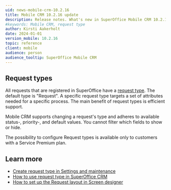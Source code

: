```yaml
---
uid: news-mobile-crm-10.2.16
title: Mobile CRM 10.2.16 update
description: Release notes. What's new in SuperOffice Mobile CRM 10.2.16
#keywords: Mobile CRM, request type
author: Kirsti Aakerholt
date: 2024-01-01
version_mobile: 10.2.16
topic: reference
client: mobile
audience: person
audience_tooltip: SuperOffice Mobile CRM
---
```


<!-- # SuperOffice Mobile CRM - 10.2.16 update -->

## Request types

All requests that are registered in SuperOffice have a [request type][2]. The default type is "Request". A specific request type targets a set of attributes needed for a specific process. The main benefit of request types is efficient support.

Mobile CRM supports changing a request's type and adheres to available status-, priority-, and default values. You cannot filter which fields to show or hide.

The possibility to configure Request types is available only to customers with a Service Premium plan.

## Learn more

* [Create request type in Settings and maintenance][1]
* [How to use request type in SuperOffice CRM][3]
* [How to set up the Request layout in Screen designer][4]

<!-- Referenced links-->
[1]: ../../docs/en/request/learn/type/create.md
[2]: ../../docs/en/request/learn/type/index.md
[3]: ../10.3/service/10.3.2-update.md
[4]: ../10.3/admin/10.3.2-update.md

<!-- Referenced images -->
